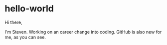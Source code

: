 # hello-world

Hi there,

I'm Steven. Working on an career change into coding.
GitHub is also new for me, as you can see.

